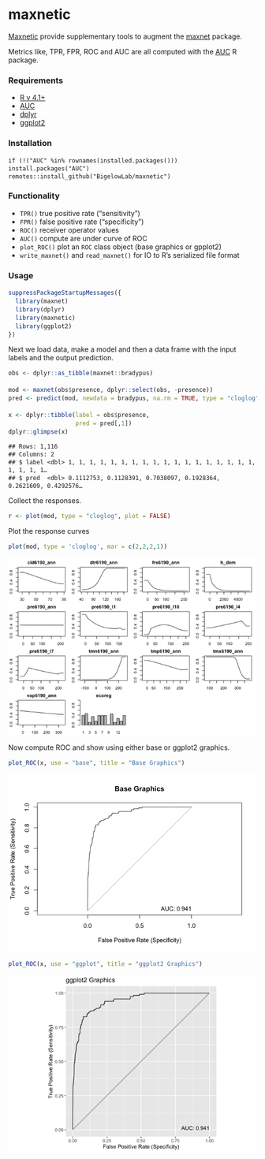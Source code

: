 maxnetic
================

[Maxnetic](https://github.com/BigelowLab/maxnetic) provide supplementary
tools to augment the [maxnet](https://CRAN.R-project.org/package=maxnet)
package.

Metrics like, TPR, FPR, ROC and AUC are all computed with the
[AUC](https://CRAN.R-project.org/package=AUC) R package.

### Requirements

- [R v 4.1+](https://www.r-project.org/)
- [AUC](https://CRAN.R-project.org/package=AUC)
- [dplyr](https://CRAN.R-project.org/package=dplyr)
- [ggplot2](https://CRAN.R-project.org/package=ggplot2)

### Installation

    if (!("AUC" %in% rownames(installed.packages())) install.packages("AUC")
    remotes::install_github("BigelowLab/maxnetic")

### Functionality

- `TPR()` true positive rate (“sensitivity”)
- `FPR()` false positive rate (“specificity”)
- `ROC()` receiver operator values
- `AUC()` compute are under curve of ROC
- `plot_ROC()` plot an `ROC` class object (base graphics or gpplot2)
- `write_maxnet()` and `read_maxnet()` for IO to R’s serialized file
  format

### Usage

``` r
suppressPackageStartupMessages({
  library(maxnet)
  library(dplyr)
  library(maxnetic)
  library(ggplot2)
})
```

Next we load data, make a model and then a data frame with the input
labels and the output prediction.

``` r
obs <- dplyr::as_tibble(maxnet::bradypus)

mod <- maxnet(obs$presence, dplyr::select(obs, -presence))
pred <- predict(mod, newdata = bradypus, na.rm = TRUE, type = "cloglog")

x <- dplyr::tibble(label = obs$presence,
                   pred = pred[,1])
dplyr::glimpse(x)
```

    ## Rows: 1,116
    ## Columns: 2
    ## $ label <dbl> 1, 1, 1, 1, 1, 1, 1, 1, 1, 1, 1, 1, 1, 1, 1, 1, 1, 1, 1, 1, 1, 1…
    ## $ pred  <dbl> 0.1112753, 0.1128391, 0.7038097, 0.1928364, 0.2621609, 0.4292576…

Collect the responses.

``` r
r <- plot(mod, type = "cloglog", plot = FALSE)
```

Plot the response curves

``` r
plot(mod, type = 'cloglog', mar = c(2,2,2,1))
```

![](README_files/figure-gfm/plot_response-1.png)<!-- -->

Now compute ROC and show using either base or ggplot2 graphics.

``` r
plot_ROC(x, use = "base", title = "Base Graphics")
```

![](README_files/figure-gfm/roc-1.png)<!-- -->

``` r
plot_ROC(x, use = "ggplot", title = "ggplot2 Graphics")
```

![](README_files/figure-gfm/roc-2.png)<!-- -->
